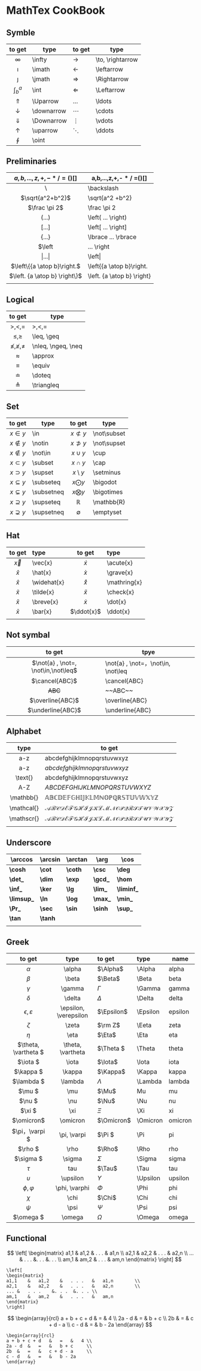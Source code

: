 # MathTex CookBook



## Symble



|    to get    | type       | to get        | type             |
| :----------: | ---------- | ------------- | ---------------- |
|   $\infty$   | \infty     | $\to$         | \to, \rightarrow |
|   $\imath$   | \imath     | $\leftarrow$  | \leftarrow       |
|   $\jmath$   | \jmath     | $\Rightarrow$ | \Rightarrow      |
|  $\int^a_b$  | \int       | $\Leftarrow$  | \Leftarrow       |
|  $\Uparrow$  | \Uparrow   | $\ldots$      | \ldots           |
| $\downarrow$ | \downarrow | $\cdots$      | \cdots           |
| $\Downarrow$ | \Downarrow | $\vdots$      | \vdots           |
|  $\uparrow$  | \uparrow   | $\ddots$      | \ddots           |
|   $\oint$    | \oint      |               |                  |

## Preliminaries

|   $a,b,...,z,+,- * / =()[]$   | a,b,...,z,+,- * / =()[]     |
| :---------------------------: | --------------------------- |
|         $\backslash$          | \backslash                  |
|       $\sqrt{a^2+b^2}$        | \sqrt{a^2 +b^2}             |
|         $\frac \pi 2$         | \frac \pi 2                 |
|     $\left( ... \right)$      | \left(   ...   \right)      |
|     $\left[ ... \right]$      | \left[    ...    \right]    |
|     $\lbrace ... \rbrace$     | \lbrace   ...   \rbrace     |
|     $\left| ... \right|$      | \left\| ... \right \|       |
|    $\left\| ... \right\|$     | \left\\|
|  $\left\{{a \atop b}\right.$  | \left\{{a \atop b}\right.   |
| $\left. {a \atop b} \right\}$ | \left. {a \atop b} \right\} |
|  |  |

## Logical

|        to get        | type               |
| :------------------: | ------------------ |
|      $>, <, =$       | \>,<,=             |
|     $\leq, \geq$     | \leq, \geq         |
| $\nleq, \ngeq, \neq$ | \nleq, \ngeq, \neq |
|      $\approx$       | \approx            |
|       $\equiv$       | \equiv             |
|       $\doteq$       | \doteq             |
|     $\triangleq$     | \triangleq         |

## Set 

|      to get       | type        | to get | type |
| :---------------: | ----------- | :--: | ---- |
|     $x \in y$     | \in         | $x \not\subset y$ | \not\subset |
|   $x \notin y$    | \notin      | $x \not\supset y$ | \not\supset |
|   $x \not\in y$   | \not\in     |    $x \cup y$     | \cup        |
|   $x \subset y$   | \subset     |    $x \cap y$     | \cap        |
|   $x \supset y$   | \supset     |  $x \setminus y$  | \setminus   |
|  $x \subseteq y$  | \subseteq   |  $x \bigodot y$   | \bigodot    |
| $x \subsetneq y$  | \subsetneq  | $x \bigotimes y$  | \bigotimes  |
|  $x \supseteq y$  | \supseteq   |   $\mathbb{R}$    | \mathbb{R}  |
| $x \supsetneq y$  | \supsetneq  |    $\emptyset$    | \emptyset   |
|  |  |  |  |


 ## Hat

|    to get     | type        |     to get     | type         |
| :-----------: | :---------- | :------------: | :----------- |
|   $\vec{x}$   | \vec{x}     |  $\acute{x}$   | \acute{x}    |
|   $\hat{x}$   | \hat{x}     |  $\grave{x}$   | \grave{x}    |
| $\widehat{x}$ | \widehat{x} | $\mathring{x}$ | \mathring{x} |
|  $\tilde{x}$  | \tilde{x}   |  $\check{x}$   | \check{x}    |
|  $\breve{x}$  | \breve{x}   |   $\dot{x}$    | \dot{x}      |
|   $\bar{x}$   | \bar{x}     |   $\ddot{x}$   | \ddot{x}     |
|               |             |                |              |

## Not symbal

|               to get                | tpye                               |
| :---------------------------------: | ---------------------------------- |
| $\not{a} , \not=, \not\in,\not\leq$ | \not{a} , \not=，\not\in, \not\leq |
|           $\cancel{ABC}$            | \cancel{ABC}                       |
|               ~~ABC~~               | \~\~ABC\~\~                        |
|          $\overline{ABC}$           | \overline{ABC}                     |
|          $\underline{ABC}$          | \underline{ABC}                    |


## Alphabet

|    type    | to get                                 |
| :--------: | -------------------------------------- |
|    a-z     | abcdefghijklmnopqrstuvwxyz             |
|    a-z     | $abcdefghijklmnopqrstuvwxyz$           |
|  \text{}   | $\text{abcdefghijklmnopqrstuvwxyz}$    |
|    A-Z     | $ABCDEFGHIJKLMNOPQRSTUVWXYZ$           |
| \mathbb{}  | $\mathbb{ABCDEFGHIJKLMNOPQRSTUVWXYZ}$  |
| \mathcal{} | $\mathcal{ABCDEFGHIJKLMNOPQRSTUVWXYZ}$ |
| \mathscr{} | $\mathscr{ABCDEFGHIJKLMNOPQRSTUVWXYZ}$ |
|            |                                        |

## Underscore

| **\arccos**  | **\arcsin** | **\arctan** | **\arg**  | **\cos**     |
| ------------ | ----------- | ----------- | --------- | ------------ |
| **\cosh**    | **\cot**    | **\coth**   | **\csc**  | **\deg**     |
| **\det_**    | **\dim**    | **\exp**    | **\gcd_** | **\hom**     |
| **\inf_**    | **\ker**    | **\lg**     | **\lim_** | **\liminf_** |
| **\limsup_** | **\ln**     | **\log**    | **\max_** | **\min_**    |
| **\Pr_**     | **\sec**    | **\sin**    | **\sinh** | **\sup_**    |
| **\tan**     | **\tanh**   |             |           |              |
|              |             |             |           |              |

## Greek

|         to get          |         type          | to get     | type     | name    |
| :---------------------: | :-------------------: | :--------- | :------- | ------- |
|        $\alpha$         |        \alpha         | $\Alpha$   | \Alpha   | alpha   |
|         $\beta$         |         \beta         | $\Beta$    | \Beta    | beta    |
|        $\gamma$         |        \gamma         | $\Gamma$   | \Gamma   | gamma   |
|        $\delta$         |        \delta         | $\Delta$   | \Delta   | delta   |
| $\epsilon, \varepsilon$ | \epsilon, \verepsilon | $\Epsilon$ | \Epsilon | epsilon |
|         $\zeta$         |         \zeta         | $\rm Z$    | \Eeta    | zeta    |
|         $\eta$          |         \eta          | $\Eta$     | \Eta     | eta     |
|  $\theta, \vartheta $   |   \theta, \vartheta   | $\Theta $  | \Theta   | theta   |
|        $\iota $         |         \iota         | $\Iota$    | \Iota    | iota    |
|        $\kappa $        |        \kappa         | $\Kappa$   | \Kappa   | kappa   |
|       $\lambda $        |        \lambda        | $\Lambda$  | \Lambda  | lambda  |
|         $\mu $          |          \mu          | $\Mu$      | Mu       | mu      |
|         $\nu $          |          \nu          | $\Nu$      | \Nu      | nu      |
|         $\xi $          |          \xi          | $\Xi$      | \Xi      | xi      |
|       $\omicron$        |       \omicron        | $\Omicron$ | \Omicron | omicron |
|     $\pi，\varpi $      |      \pi, \varpi      | $\Pi $     | \Pi      | pi      |
|         $\rho $         |         \rho          | $\Rho$     | \Rho     | rho     |
|        $\sigma $        |        \sigma         | $\Sigma$   | \Sigma   | sigma   |
|         $\tau$          |          tau          | $\Tau$     | \Tau     | tau     |
|       $\upsilon$        |       \upsilon        | $\Upsilon$ | \Upsilon | upsilon |
|     $\phi,\varphi$      |    \phi,  \varphi     | $\Phi$     | \Phi     | phi     |
|         $\chi$          |         \chi          | $\Chi$     | \Chi     | chi     |
|         $\psi$          |         \psi          | $\Psi$     | \Psi     | psi     |
|        $\omega $        |        \omega         | $\Omega$   | \Omega   | omega   |



## Functional

$$
\left[
\begin{matrix}
a1,1	&	a1,2	&	. . .	&	a1,n	    \\
a2,1	&	a2,2	&	. . .	&	a2,n	    \\
... &	. . .	 &. . .	 &. . .	\\
am,1	&	am,2	&	. . .	&	am,n	 
\end{matrix}
\right]
$$

```
\left[
\begin{matrix}
a1,1	&	a1,2	&	. . .	&	a1,n	    \\
a2,1	&	a2,2	&	. . .	&	a2,n	    \\
... &	. . .	 &. . .	 &. . .	\\
am,1	&	am,2	&	. . .	&	am,n	 
\end{matrix}
\right]
```


$$
\begin{array}{rcl}
a + b + c + d	&	=	&	4 \\
2a - d	&	=	&	b + c     \\
2b	&	=	&	c + d - a     \\
c - d	&	=	&	b - 2a
\end{array}
$$

```
\begin{array}{rcl}
a + b + c + d	&	=	&	4 \\
2a - d	&	=	&	b + c     \\
2b	&	=	&	c + d - a     \\
c - d	&	=	&	b - 2a
\end{array}
```

